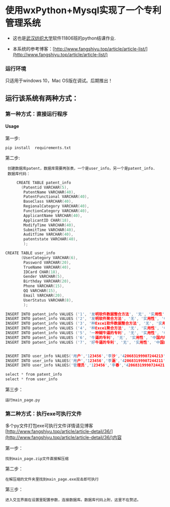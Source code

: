 # 使用wxPython+Mysql实现了一个专利管理系统
+ 这也是[武汉纺织大学](https://www.wtu.edu.cn/)软件11806班的python结课作业.

+ 本系统的参考博客：[http://www.fangshiyu.top/article/article-list/](http://www.fangshiyu.top/article/article-list/)
### 运行环境
只适用于windows 10，Mac OS版在调试。后期推出！

## 运行该系统有两种方式：
### 第一种方式：直接运行程序
#### Usage
第一步:

    pip install  requirements.txt

第二步:

     创建数据库patent，数据库需要两张表，一个是user_info，另一个是patent_info.
     数据库代码：
```C
     CREATE TABLE patent_info
       (Patentid VARCHAR(5),
        PatentName VARCHAR(40),
        PatentFunctional VARCHAR(40),
		BaseClass VARCHAR(40),
		RegionalCategory VARCHAR(40),
		FunctionCategory VARCHAR(40),
		ApplicantName VARCHAR(40),
		ApplicantID CHAR(18),
		ModifyTime VARCHAR(40),
		SubmitTime VARCHAR(40),
		AuditTime VARCHAR(40),
		patentstate VARCHAR(40),
		); 

CREATE TABLE user_info
       (UserCategory VARCHAR(6), 
	    Password VARCHAR(20),
		TrueName VARCHAR(40),
		IDCard CHAR(18),
		Gender VARCHAR(5),
        Birthday VARCHAR(20),
		Phone VARCHAR(15),
		QQ VARCHAR(15),
		Email VARCHAR(20),
		UserStatus VARCHAR(8),
		); 

INSERT INTO patent_info VALUES ('1', '发明软件数据整合方法', '无', '实用性', '中国内地', '发明专利', '李春', '420683199907244218', '2018-06-30', '2018-06-30', '2018-06-30', '审核通过');
INSERT INTO patent_info VALUES ('2', '发明软件聚合方法', '无', '实用性', '中国内地', '发明专利', '李沙', '420683199907244213', '2018-06-30', '2018-06-30', '2018-06-30', '审核通过');
INSERT INTO patent_info VALUES ('3', '种Exce1软件数据整合方法', '无', '实用性', '中国内地', '发明专利', '李沙', '420683199907244213', '2018-06-30', '2018-06-30', '2018-06-30', '审核未通过');
INSERT INTO patent_info VALUES ('4', '种Exce1聚合方法', '无', '实用性', '中国内地', '发明专利', '李沙', '420683199907244213', '2018-06-30', '2018-06-30', '2018-06-30', '待审核');
INSERT INTO patent_info VALUES ('5', '一种贼牛逼的专利', '无', '实用性', '中国内地', '发明专利', '李涵', '420683199907244211', '2018-06-30', '2018-06-30', '2018-06-30', '审核未通过');
INSERT INTO patent_info VALUES ('6', '牛逼的专利', '无', '实用性', '中国内地', '发明专利', '李涵', '420683199907244211', '2018-06-30', '2018-06-30', '2018-06-30', '审核通过');
INSERT INTO patent_info VALUES ('7', '好牛逼的专利', '无', '实用性', '中国内地', '发明专利', '李涵', '420683199907244211', '2018-06-30', '2018-06-30', '2018-06-30', '待审核');


INSERT INTO user_info VALUES('用户','123456','李沙','420683199907244213','男','2020-07-24','15271020426','2858756816','1020323847@qq.com','待审核')
INSERT INTO user_info VALUES('用户','123456','李涵','420683199907244211','男','2020-07-24','15271020426','2858756816','1020323847@qq.com','审核通过')
INSERT INTO user_info VALUES('管理员','123456','李春','420683199907244218','男','2020-04-24','15271020426','2858756816','1020323847@qq.com','审核通过')

select * from patent_info
select * from user_info
```

第三步：

    运行main_page.py

### 第二种方式：执行exe可执行文件
多个py文件打包exe可执行文件详情请见博客[http://www.fangshiyu.top/article/article-detail/36/](http://www.fangshiyu.top/article/article-detail/36/)内容

第一步：

	找到main_page.zip文件直接解压缩

第二步：

	在解压缩的文件夹里找到main_page.exe双击即可执行

第三步：

	进入交互界面在设置里配置参数，连接数据库。数据库代码上附，这里不在赘述。
